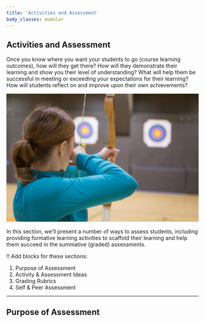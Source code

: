 ```yaml
---
title: 'Activities and Assessment'
body_classes: modular
---
```


## Activities and Assessment

Once you know where you want your students to go (course learning outcomes), how will they get there?  How will they demonstrate their learning and show you their level of understanding?  What will help them be successful in meeting or exceeding your expectations for their learning? How will students reflect on and improve upon their own achievements?

![](archery-g83e9ec0ca_1280.jpg)

In this section, we'll present a number of ways to assess students, including providing formative learning activities to scaffold their learning and help them succeed in the summative (graded) assessments.

!! Add blocks for these sections:
1. Purpose of Assessment
1. Activity & Assessment Ideas
1. Grading Rubrics
1. Self & Peer Assessment

---

## Purpose of Assessment
